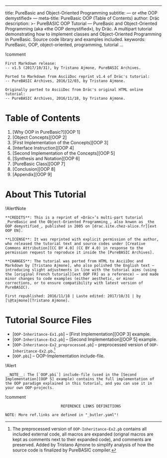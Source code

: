 
---
title:          PureBasic and Object-Oriented Programming
subtitle:       — or «the OOP demystified» —
meta-title:     PureBasic OOP (Table of Contents)
author: Dräc
description: >-
    PureBASIC OOP Tutorial — PureBasic and Object-Oriented Programming (aka
    «the OOP demystified»), by Dräc. A multipart tutorial demonstrating how
    to implement classes and Object-Oriented Programming in PureBasic.
    Source code library and examples included.
keywords:       PureBasic, OOP, object-oriented, programming, tutorial
...

!comment
~~~~~~~~~~~~~~~~~~~~~~~~~~~~~~~~~~~~~~~~~~~~~~~~~~~~~~~~~~~~~~~~~~~~~~~~
First Markdown release:
-- v1.5 (2017/10/31), by Tristano Ajmone, PureBASIC Archives.

Ported to Markdown from AsciiDoc reprint v1.4 of Dräc's tutorial:
-- PureBASIC Archives, 2016/12/03, by Tristano Ajmone.

Originally ported to AsciiDoc from Dräc's original HTML online tutorial:
-- PureBASIC Archives, 2016/11/18, by Tristano Ajmone.
~~~~~~~~~~~~~~~~~~~~~~~~~~~~~~~~~~~~~~~~~~~~~~~~~~~~~~~~~~~~~~~~~~~~~~~~

# Table of Contents

1. [Why OOP in PureBasic?][OOP 1]
2. [Object Concepts][OOP 2]
3. [First Implementation of the Concepts][OOP 3]
4. [Interface Instruction][OOP 4]
5. [Second Implementation of the Concepts][OOP 5]
6. [Synthesis and Notation][OOP 6]
7. [PureBasic Class][OOP 7]
8. [Conclusion][OOP 8]
9. [Appendix][OOP 9]

# About This Tutorial

!AlertNote
~~~~~~~~~~~~~~~~~~~~~~~~~~~~~~~~~~~~~~~~~~~~~~~~~~~~~~~~~~~~~~~~~~~~~~~~
**CREDITS**: This is a reprint of «Dräc»’s multi-part tutorial _PureBasic and the Object-Oriented Programming_, also knwon as _the OOP demystified_, published in 2005 on [drac.site.chez-alice.fr][ext OOP EN].

**LICENSE**: It was reprinted with explicit permission of the author, who released the tutorial text and source codes under [Creative Commons Attribution][CC BY 4.0] (CC BY 4.0) in response to the permission request to reproduce it inside the [PureBASIC Archives].

**CHANGES**: The tutorial was ported from HTML to AsciiDoc and Markdown by [Tristano Ajmone], who also polished the English text — introducing slight adjustments in line with the tutorial aims (using the [original French tutorial][ext OOP FR] as a reference) — and made minor changes to code examples (either aesthetic, or minor corrections, or to ensure compatibility with latest version of PureBASIC).

First republished: 2016/11/18 | Laste edited: 2017/10/31 | by [\@tajmone][Tristano Ajmone].
~~~~~~~~~~~~~~~~~~~~~~~~~~~~~~~~~~~~~~~~~~~~~~~~~~~~~~~~~~~~~~~~~~~~~~~~

# Tutorial Source Files

-   [`OOP-Inheritance-Ex1.pb`] – [First Implementation][OOP 3] example.
-   [`OOP-Inheritance-Ex2.pb`] – [Second Implementation][OOP 5] example.
-   [`OOP-Inheritance-Ex2_preprocessed.pb`] – preprocessed version of `OOP-Inheritance-Ex2.pb`.[^1]
-   [`OOP.pbi`] – OOP-Implementation include-file.
   
!Alert
~~~~~~~~~~~~~~~~~~~~~~~~~~~~~~~~~~~~~~~~~~~~~~~~~~~~~~~~~~~~~~~~~~~~~~~~
__NOTE__: The [`OOP.pbi`] include-file (used in the [Second Implementation][OOP 5] example) contains the full implementation of the OOP paradigm explained in this tutorial, and you can use it in your own OOP-projects.
~~~~~~~~~~~~~~~~~~~~~~~~~~~~~~~~~~~~~~~~~~~~~~~~~~~~~~~~~~~~~~~~~~~~~~~~


[^1]: The preprocessed version of `OOP-Inheritance-Ex2.pb` contains all included external code, all macros are expanded (orignal macros are kept as comments next to their expanded code), and comments are preserved. Added by Tristano Ajmone to simplify analysis of how the source code is finalized by PureBASIC compiler.


!comment
~~~~~~~~~~~~~~~~~~~~~~~~~~~~~~~~~~~~~~~~~~~~~~~~~~~~~~~~~~~~~~~~~~~~~~~~~~~~~~
                         REFERENCE LINKS DEFINITIONS                          

NOTE: More ref.links are defined in "_butler.yaml"!
~~~~~~~~~~~~~~~~~~~~~~~~~~~~~~~~~~~~~~~~~~~~~~~~~~~~~~~~~~~~~~~~~~~~~~~~~~~~~~




